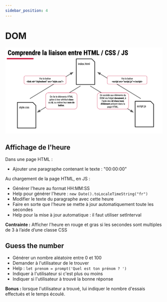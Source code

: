 ```yaml
---
sidebar_position: 4
---
```


# DOM

![DOM Illustration ](./assets/img/dom-illustration.png)

## Affichage de l'heure

Dans une page HTML :

- Ajouter une paragraphe contenant le texte : "00:00:00"

Au chargement de la page HTML, en JS :

- Générer l'heure au format HH:MM:SS
- Help pour générer l'heure : `new Date().toLocaleTimeString("fr")`
- Modifier le texte du paragraphe avec cette heure
- Faire en sorte que l'heure se mette à jour automatiquement toute les secondes
- Help pour la mise à jour automatique : il faut utiliser setInterval

**Contrainte :** Afficher l'heure en rouge et gras si les secondes sont multiples de 3 à l’aide d’une classe CSS

## Guess the number

- Générer un nombre aléatoire entre 0 et 100
- Demander à l'utilisateur de le trouver
- Help :
  `let prenom = prompt('Quel est ton prénom ? ')`
- Indiquer à l'utilisateur si c'est plus ou moins
- Indiquer si l'utilisateur à trouvé la bonne réponse

**Bonus :** lorsque l'utilisateur a trouvé, lui indiquer le nombre d'essais effectués et le temps écoulé.
